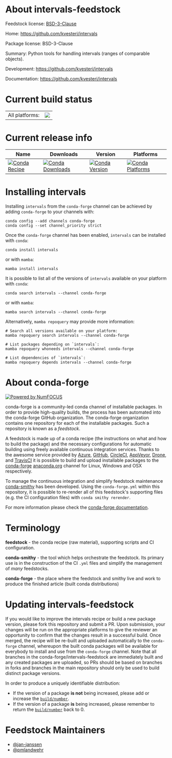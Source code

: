 About intervals-feedstock
=========================

Feedstock license: [BSD-3-Clause](https://github.com/conda-forge/intervals-feedstock/blob/main/LICENSE.txt)

Home: https://github.com/kvesteri/intervals

Package license: BSD-3-Clause

Summary: Python tools for handling intervals (ranges of comparable objects).

Development: https://github.com/kvesteri/intervals

Documentation: https://github.com/kvesteri/intervals

Current build status
====================


<table><tr><td>All platforms:</td>
    <td>
      <a href="https://dev.azure.com/conda-forge/feedstock-builds/_build/latest?definitionId=5614&branchName=main">
        <img src="https://dev.azure.com/conda-forge/feedstock-builds/_apis/build/status/intervals-feedstock?branchName=main">
      </a>
    </td>
  </tr>
</table>

Current release info
====================

| Name | Downloads | Version | Platforms |
| --- | --- | --- | --- |
| [![Conda Recipe](https://img.shields.io/badge/recipe-intervals-green.svg)](https://anaconda.org/conda-forge/intervals) | [![Conda Downloads](https://img.shields.io/conda/dn/conda-forge/intervals.svg)](https://anaconda.org/conda-forge/intervals) | [![Conda Version](https://img.shields.io/conda/vn/conda-forge/intervals.svg)](https://anaconda.org/conda-forge/intervals) | [![Conda Platforms](https://img.shields.io/conda/pn/conda-forge/intervals.svg)](https://anaconda.org/conda-forge/intervals) |

Installing intervals
====================

Installing `intervals` from the `conda-forge` channel can be achieved by adding `conda-forge` to your channels with:

```
conda config --add channels conda-forge
conda config --set channel_priority strict
```

Once the `conda-forge` channel has been enabled, `intervals` can be installed with `conda`:

```
conda install intervals
```

or with `mamba`:

```
mamba install intervals
```

It is possible to list all of the versions of `intervals` available on your platform with `conda`:

```
conda search intervals --channel conda-forge
```

or with `mamba`:

```
mamba search intervals --channel conda-forge
```

Alternatively, `mamba repoquery` may provide more information:

```
# Search all versions available on your platform:
mamba repoquery search intervals --channel conda-forge

# List packages depending on `intervals`:
mamba repoquery whoneeds intervals --channel conda-forge

# List dependencies of `intervals`:
mamba repoquery depends intervals --channel conda-forge
```


About conda-forge
=================

[![Powered by
NumFOCUS](https://img.shields.io/badge/powered%20by-NumFOCUS-orange.svg?style=flat&colorA=E1523D&colorB=007D8A)](https://numfocus.org)

conda-forge is a community-led conda channel of installable packages.
In order to provide high-quality builds, the process has been automated into the
conda-forge GitHub organization. The conda-forge organization contains one repository
for each of the installable packages. Such a repository is known as a *feedstock*.

A feedstock is made up of a conda recipe (the instructions on what and how to build
the package) and the necessary configurations for automatic building using freely
available continuous integration services. Thanks to the awesome service provided by
[Azure](https://azure.microsoft.com/en-us/services/devops/), [GitHub](https://github.com/),
[CircleCI](https://circleci.com/), [AppVeyor](https://www.appveyor.com/),
[Drone](https://cloud.drone.io/welcome), and [TravisCI](https://travis-ci.com/)
it is possible to build and upload installable packages to the
[conda-forge](https://anaconda.org/conda-forge) [anaconda.org](https://anaconda.org/)
channel for Linux, Windows and OSX respectively.

To manage the continuous integration and simplify feedstock maintenance
[conda-smithy](https://github.com/conda-forge/conda-smithy) has been developed.
Using the ``conda-forge.yml`` within this repository, it is possible to re-render all of
this feedstock's supporting files (e.g. the CI configuration files) with ``conda smithy rerender``.

For more information please check the [conda-forge documentation](https://conda-forge.org/docs/).

Terminology
===========

**feedstock** - the conda recipe (raw material), supporting scripts and CI configuration.

**conda-smithy** - the tool which helps orchestrate the feedstock.
                   Its primary use is in the construction of the CI ``.yml`` files
                   and simplify the management of *many* feedstocks.

**conda-forge** - the place where the feedstock and smithy live and work to
                  produce the finished article (built conda distributions)


Updating intervals-feedstock
============================

If you would like to improve the intervals recipe or build a new
package version, please fork this repository and submit a PR. Upon submission,
your changes will be run on the appropriate platforms to give the reviewer an
opportunity to confirm that the changes result in a successful build. Once
merged, the recipe will be re-built and uploaded automatically to the
`conda-forge` channel, whereupon the built conda packages will be available for
everybody to install and use from the `conda-forge` channel.
Note that all branches in the conda-forge/intervals-feedstock are
immediately built and any created packages are uploaded, so PRs should be based
on branches in forks and branches in the main repository should only be used to
build distinct package versions.

In order to produce a uniquely identifiable distribution:
 * If the version of a package **is not** being increased, please add or increase
   the [``build/number``](https://docs.conda.io/projects/conda-build/en/latest/resources/define-metadata.html#build-number-and-string).
 * If the version of a package **is** being increased, please remember to return
   the [``build/number``](https://docs.conda.io/projects/conda-build/en/latest/resources/define-metadata.html#build-number-and-string)
   back to 0.

Feedstock Maintainers
=====================

* [@jan-janssen](https://github.com/jan-janssen/)
* [@pmlandwehr](https://github.com/pmlandwehr/)

